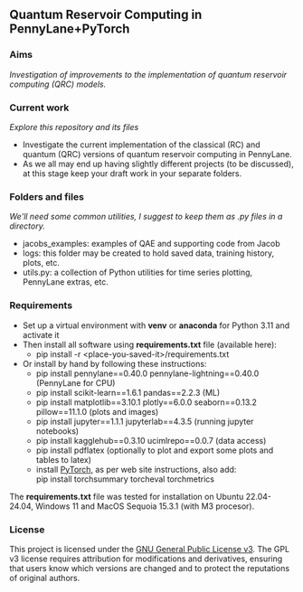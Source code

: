 ## Quantum Reservoir Computing in PennyLane+PyTorch

### Aims
*Investigation of improvements to the implementation of quantum reservoir computing (QRC) models.*

### Current work
*Explore this repository and its files*
- Investigate the current implementation of the classical (RC) and quantum (QRC) versions of quantum reservoir computing in PennyLane.
- As we all may end up having slightly different projects (to be discussed),
  at this stage keep your draft work in your separate folders.

### Folders and files
*We'll need some common utilities, I suggest to keep them as .py files in a directory.*
- jacobs_examples: examples of QAE and supporting code from Jacob
- logs: this folder may be created to hold saved data, training history, plots, etc.
- utils.py: a collection of Python utilities for time series plotting, PennyLane extras, etc.

### Requirements
- Set up a virtual environment with **venv** or **anaconda** for Python 3.11 and activate it
- Then install all software using **requirements.txt** file (available here):
    - pip install -r \<place-you-saved-it\>/requirements.txt
- Or install by hand by following these instructions:
    - pip install pennylane==0.40.0 pennylane-lightning==0.40.0 (PennyLane for CPU)
    - pip install scikit-learn==1.6.1 pandas==2.2.3 (ML)
    - pip install matplotlib==3.10.1 plotly==6.0.0 seaborn==0.13.2 pillow==11.1.0 (plots and images)
    - pip install jupyter==1.1.1 jupyterlab==4.3.5 (running jupyter notebooks)
    - pip install kagglehub==0.3.10 ucimlrepo==0.0.7 (data access)
    - pip install pdflatex (optionally to plot and export some plots and tables to latex)
    - install [PyTorch](https://pytorch.org/get-started/locally/), as per web site instructions, also add:<br>
      pip install torchsummary torcheval torchmetrics

The **requirements.txt** file was tested for installation on 
Ubuntu 22.04-24.04, Windows 11 and MacOS Sequoia 15.3.1 (with M3 procesor).

### License
This project is licensed under the [GNU General Public License v3](./LICENSE).
The GPL v3 license requires attribution for modifications and derivatives, ensuring that users know which versions are changed and to protect the reputations of original authors.